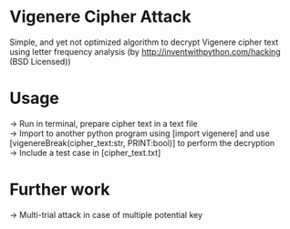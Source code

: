 # Vigenere Cipher Attack
Simple, and yet not optimized algorithm to decrypt Vigenere cipher text using letter frequency analysis (by http://inventwithpython.com/hacking (BSD Licensed))

# Usage
-> Run in terminal, prepare cipher text in a text file <br>
-> Import to another python program using [import vigenere] and use [vigenereBreak(cipher_text:str, PRINT:bool)] to perform the decryption <br>
-> Include a test case in [cipher_text.txt]

# Further work
-> Multi-trial attack in case of multiple potential key